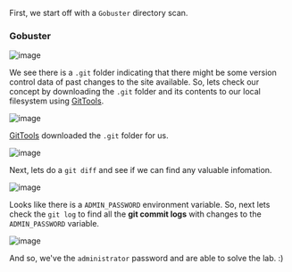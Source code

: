 First, we start off with a `Gobuster` directory scan.

### Gobuster

![image](https://user-images.githubusercontent.com/86168235/128643008-fce8dee4-b3d2-49eb-85f9-cd85adc8dbbd.png)

We see there is a `.git` folder indicating that there might be some version control data of past changes to the site available. So, lets check our concept by downloading the `.git` folder and its contents to our local filesystem using [GitTools](https://github.com/internetwache/GitTools).

![image](https://user-images.githubusercontent.com/86168235/128643056-028fef64-3b83-46ac-aa07-552cc69d66d5.png)

[GitTools](https://github.com/internetwache/GitTools) downloaded the `.git` folder for us.

![image](https://user-images.githubusercontent.com/86168235/128643090-c380d2ae-f968-4bc3-b615-4f04684450a1.png)

Next, lets do a `git diff` and see if we can find any valuable infomation.

![image](https://user-images.githubusercontent.com/86168235/128643121-375c7844-a48b-4af3-bf1f-e29988ff874a.png)

Looks like there is a `ADMIN_PASSWORD` environment variable. So, next lets check the `git log` to find all the **git commit logs** with changes to the `ADMIN_PASSWORD` variable. 


![image](https://user-images.githubusercontent.com/86168235/128643157-d121aa17-cf8c-413b-9322-8819363e7b11.png)

And so, we've the `administrator` password and are able to solve the lab. :)



